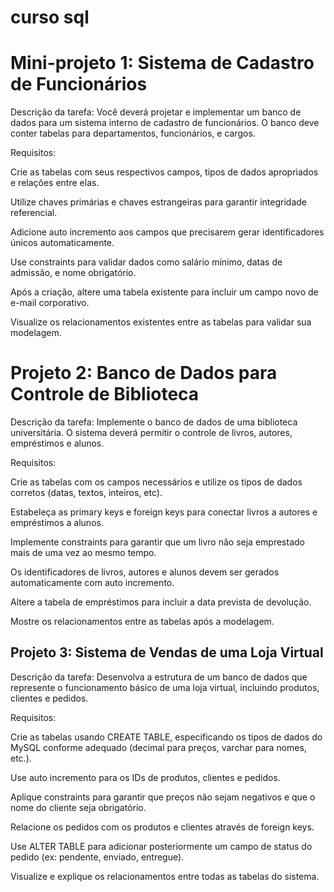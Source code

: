 # curso sql


# Mini-projeto 1: Sistema de Cadastro de Funcionários

Descrição da tarefa:
Você deverá projetar e implementar um banco de dados para um sistema interno de cadastro de funcionários. O banco deve conter tabelas para departamentos, funcionários, e cargos.

Requisitos:

Crie as tabelas com seus respectivos campos, tipos de dados apropriados e relações entre elas.

Utilize chaves primárias e chaves estrangeiras para garantir integridade referencial.

Adicione auto incremento aos campos que precisarem gerar identificadores únicos automaticamente.

Use constraints para validar dados como salário mínimo, datas de admissão, e nome obrigatório.

Após a criação, altere uma tabela existente para incluir um campo novo de e-mail corporativo.

Visualize os relacionamentos existentes entre as tabelas para validar sua modelagem.

# Projeto 2: Banco de Dados para Controle de Biblioteca
Descrição da tarefa:
Implemente o banco de dados de uma biblioteca universitária. O sistema deverá permitir o controle de livros, autores, empréstimos e alunos.

Requisitos:

Crie as tabelas com os campos necessários e utilize os tipos de dados corretos (datas, textos, inteiros, etc).

Estabeleça as primary keys e foreign keys para conectar livros a autores e empréstimos a alunos.

Implemente constraints para garantir que um livro não seja emprestado mais de uma vez ao mesmo tempo.

Os identificadores de livros, autores e alunos devem ser gerados automaticamente com auto incremento.

Altere a tabela de empréstimos para incluir a data prevista de devolução.

Mostre os relacionamentos entre as tabelas após a modelagem.

## Projeto 3: Sistema de Vendas de uma Loja Virtual
Descrição da tarefa:
Desenvolva a estrutura de um banco de dados que represente o funcionamento básico de uma loja virtual, incluindo produtos, clientes e pedidos.

Requisitos:

Crie as tabelas usando CREATE TABLE, especificando os tipos de dados do MySQL conforme adequado (decimal para preços, varchar para nomes, etc.).

Use auto incremento para os IDs de produtos, clientes e pedidos.

Aplique constraints para garantir que preços não sejam negativos e que o nome do cliente seja obrigatório.

Relacione os pedidos com os produtos e clientes através de foreign keys.

Use ALTER TABLE para adicionar posteriormente um campo de status do pedido (ex: pendente, enviado, entregue).

Visualize e explique os relacionamentos entre todas as tabelas do sistema.
